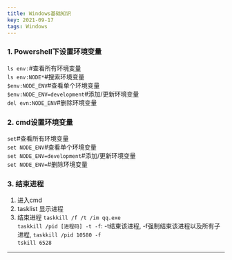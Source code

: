 ```yaml
---
title: Windows基础知识
key: 2021-09-17
tags: Windows
---
```


### 1. Powershell下设置环境变量
`ls env:`#查看所有环境变量    
`ls env:NODE*`#搜索环境变量   
`$env:NODE_ENV`#查看单个环境变量   
`$env:NODE_ENV=development`#添加/更新环境变量    
`del evn:NODE_ENV`#删除环境变量

### 2. cmd设置环境变量
`set`#查看所有环境变量   
`set NODE_ENV`#查看单个环境变量   
`set NODE_ENV=development`#添加/更新环境变量    
`set NODE_ENV=`#删除环境变量

### 3. 结束进程
1. 进入cmd
2. tasklist 显示进程
3. 结束进程
`taskkill /f /t /im qq.exe`   
`taskkill /pid [进程码] -t -f`: -t结束该进程, -f强制结束该进程以及所有子进程, `taskkill /pid 10580 -f `   
`tskill 6528`

----


